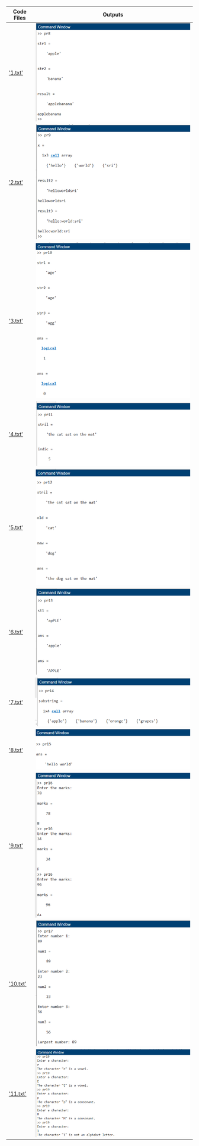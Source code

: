 
| Code Files | Outputs |
|------------|---------|
|['1.txt'](./Codes/1.txt)|![1.png](./Outputs/1.png)|
|['2.txt'](./Codes/2.txt)|![2.png](./Outputs/2.png)|
|['3.txt'](./Codes/3.txt)|![3.png](./Outputs/3.png)|
|['4.txt'](./Codes/4.txt)|![4.png](./Outputs/4.png)|
|['5.txt'](./Codes/5.txt)|![5.png](./Outputs/5.png)|
|['6.txt'](./Codes/6.txt)|![6.png](./Outputs/6.png)|
|['7.txt'](./Codes/7.txt)|![7.png](./Outputs/7.png)|
|['8.txt'](./Codes/8.txt)|![8.png](./Outputs/8.png)|
|['9.txt'](./Codes/9.txt)|![9.png](./Outputs/9.png)|
|['10.txt'](./Codes/10.txt)|![10.png](./Outputs/10.png)|
|['11.txt'](./Codes/11.txt)|![11.png](./Outputs/11.png)|



